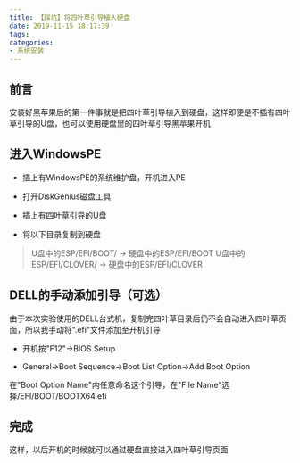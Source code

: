 ```yaml
---
title: 【踩坑】将四叶草引导植入硬盘
date: 2019-11-15 18:17:39
tags:
categories:
- 系统安装
---
```


## 前言

安装好黑苹果后的第一件事就是把四叶草引导植入到硬盘，这样即便是不插有四叶草引导的U盘，也可以使用硬盘里的四叶草引导黑苹果开机

<!-- more -->

## 进入WindowsPE

- 插上有WindowsPE的系统维护盘，开机进入PE

- 打开DiskGenius磁盘工具

- 插上有四叶草引导的U盘

- 将以下目录复制到硬盘

> U盘中的ESP/EFI/BOOT/ -> 硬盘中的ESP/EFI/BOOT
> U盘中的ESP/EFI/CLOVER/ -> 硬盘中的ESP/EFI/CLOVER

## DELL的手动添加引导（可选）

由于本次实验使用的DELL台式机，复制完四叶草目录后仍不会自动进入四叶草页面，所以我手动将".efi"文件添加至开机引导

- 开机按"F12"->BIOS Setup

- General->Boot Sequence->Boot List Option->Add Boot Option

在"Boot Option Name"内任意命名这个引导，在"File Name"选择/EFI/BOOT/BOOTX64.efi


## 完成

这样，以后开机的时候就可以通过硬盘直接进入四叶草引导页面
